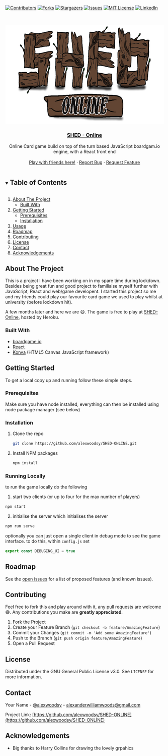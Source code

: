 <!--
*** Thanks for checking out the Best-README-Template. If you have a suggestion
*** that would make this better, please fork the repo and create a pull request
*** or simply open an issue with the tag "enhancement".
*** Thanks again! Now go create something AMAZING! :D
***
***
***
*** To avoid retyping too much info. Do a search and replace for the following:
*** alexwoodsy, SHED-ONLINE, @alexwoodsy, alexanderwilliamwoods@gmail.com, SHED-online, project_description
-->



<!-- PROJECT SHIELDS -->
<!--
*** I'm using markdown "reference style" links for readability.
*** Reference links are enclosed in brackets [ ] instead of parentheses ( ).
*** See the bottom of this document for the declaration of the reference variables
*** for contributors-url, forks-url, etc. This is an optional, concise syntax you may use.
*** https://www.markdownguide.org/basic-syntax/#reference-style-links
-->
[![Contributors][contributors-shield]][contributors-url]
[![Forks][forks-shield]][forks-url]
[![Stargazers][stars-shield]][stars-url]
[![Issues][issues-shield]][issues-url]
[![MIT License][license-shield]][license-url]
[![LinkedIn][linkedin-shield]][linkedin-url]



<!-- PROJECT LOGO -->
<br />
<p align="center">
  <a href="http://shed-online.com">
    <img src="https://github.com/alexwoodsy/SHED-ONLINE/blob/main/src/images/Logo.png" alt="Logo" width="696.5" height="314.5">
  </a>

  <h3 align="center"><a href="http://shed-online.com"> SHED - Online</a></h3>

  <p align="center">
    Online Card game build on top of the turn based JavaScript boardgam.io engine, with a React front end
    <!-- <br />
    <a href="https://github.com/alexwoodsy/SHED-ONLINE"><strong>Explore the docs »</strong></a> -->
    <br />
    <br />
    <a href="http://shed-online.com">Play with friends here!</a>
    ·
    <a href="https://github.com/alexwoodsy/SHED-ONLINE/issues">Report Bug</a>
    ·
    <a href="https://github.com/alexwoodsy/SHED-ONLINE/issues">Request Feature</a>
  </p>
</p>



<!-- TABLE OF CONTENTS -->
<details open="open">
  <summary><h2 style="display: inline-block">Table of Contents</h2></summary>
  <ol>
    <li>
      <a href="#about-the-project">About The Project</a>
      <ul>
        <li><a href="#built-with">Built With</a></li>
      </ul>
    </li>
    <li>
      <a href="#getting-started">Getting Started</a>
      <ul>
        <li><a href="#prerequisites">Prerequisites</a></li>
        <li><a href="#installation">Installation</a></li>
      </ul>
    </li>
    <li><a href="#usage">Usage</a></li>
    <li><a href="#roadmap">Roadmap</a></li>
    <li><a href="#contributing">Contributing</a></li>
    <li><a href="#license">License</a></li>
    <li><a href="#contact">Contact</a></li>
    <li><a href="#acknowledgements">Acknowledgements</a></li>
  </ol>
</details>



<!-- ABOUT THE PROJECT -->
## About The Project
This is a project I have been working on in my spare time during lockdown. Besides being great fun and good project to 
familiaise myself further with JavaScript, React and web/game developent. I started this project so me and my friends could play our favourite card game we used to play whilst at university (before lockdown hit).

A few months later and here we are :smile:. The game is free to play at [SHED-Online](http://shed-online.com), hosted by Heroku.


### Built With

* [boardgame.io](https://github.com/boardgameio/boardgame.io)
* [React](https://github.com/facebook/react/)
* [Konva](https://github.com/konvajs/konva) (HTML5 Canvas JavaScript framework)



<!-- GETTING STARTED -->
## Getting Started

To get a local copy up and running follow these simple steps.

### Prerequisites

Make sure you have node installed, everything can then be installed using node package manager (see below)


### Installation

1. Clone the repo
   ```sh
   git clone https://github.com/alexwoodsy/SHED-ONLINE.git
   ```
2. Install NPM packages
   ```sh
   npm install
   ```
### Running Locally
to run the game locally do the following

1. start two clients (or up to four for the max number of players) 
```sh
npm start
```
2. initialise the server which initialises the server
```sh
npm run serve
```

optionally you can just open a single client in debug mode to see the game interface. to do this, within `config.js`
set 
```javascript
export const DEBUGING_UI = true 
```





<!-- USAGE EXAMPLES -->
<!-- ## Usage

Use this space to show useful examples of how a project can be used. Additional screenshots, code examples and demos work well in this space. You may also link to more resources.

_For more examples, please refer to the [Documentation](https://example.com)_
 -->


<!-- ROADMAP -->
## Roadmap

See the [open issues](https://github.com/alexwoodsy/SHED-ONLINE/issues) for a list of proposed features (and known issues).



<!-- CONTRIBUTING -->
## Contributing

Feel free to fork this and play around with it, any pull requests are welcome :smile:. Any contributions you make are **greatly appreciated**.

1. Fork the Project
2. Create your Feature Branch (`git checkout -b feature/AmazingFeature`)
3. Commit your Changes (`git commit -m 'Add some AmazingFeature'`)
4. Push to the Branch (`git push origin feature/AmazingFeature`)
5. Open a Pull Request



<!-- LICENSE -->
## License

Distributed under the GNU General Public License v3.0. See `LICENSE` for more information.



<!-- CONTACT -->
## Contact

Your Name - [@alexwoodsy](https://twitter.com/@alexwoodsy) - alexanderwilliamwoods@gmail.com

Project Link: [https://github.com/alexwoodsy/SHED-ONLINE](https://github.com/alexwoodsy/SHED-ONLINE)



<!-- ACKNOWLEDGEMENTS -->
## Acknowledgements

* Big thanks to Harry Collins for drawing the lovely grpahics







<!-- MARKDOWN LINKS & IMAGES -->
<!-- https://www.markdownguide.org/basic-syntax/#reference-style-links -->
[contributors-shield]: https://img.shields.io/github/contributors/alexwoodsy/SHED-online.svg?style=for-the-badge
[contributors-url]: https://github.com/alexwoodsy/SHED-online/graphs/contributors
[forks-shield]: https://img.shields.io/github/forks/alexwoodsy/SHED-online.svg?style=for-the-badge
[forks-url]: https://github.com/alexwoodsy/SHED-online/network/members
[stars-shield]: https://img.shields.io/github/stars/alexwoodsy/SHED-online.svg?style=for-the-badge
[stars-url]: https://github.com/alexwoodsy/SHED-online/stargazers
[issues-shield]: https://img.shields.io/github/issues/alexwoodsy/SHED-online.svg?style=for-the-badge
[issues-url]: https://github.com/alexwoodsy/SHED-online/issues
[license-shield]: https://img.shields.io/github/license/alexwoodsy/SHED-online.svg?style=for-the-badge
[license-url]: https://github.com/alexwoodsy/SHED-online/blob/master/LICENSE.txt
[linkedin-shield]: https://img.shields.io/badge/-LinkedIn-black.svg?style=for-the-badge&logo=linkedin&colorB=555
[linkedin-url]: https://linkedin.com/in/alex-woods-913a811a6
